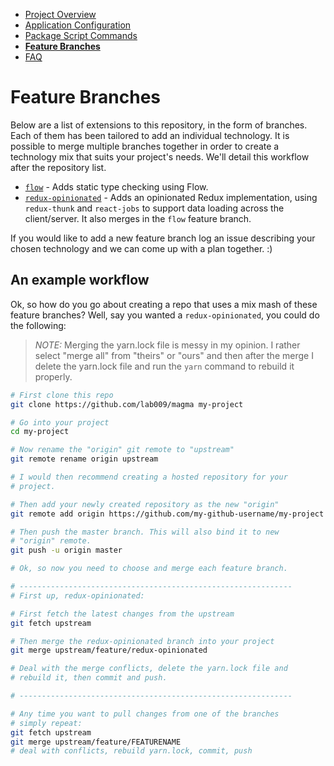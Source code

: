  - [Project Overview](/docs/PROJECT_OVERVIEW.md)
 - [Application Configuration](/docs/APPLICATION_CONFIG.md)
 - [Package Script Commands](/docs/PKG_SCRIPTS.md)
 - __[Feature Branches](/docs/FEATURE_BRANCHES.md)__
 - [FAQ](/docs/FAQ.md)

# Feature Branches

Below are a list of extensions to this repository, in the form of branches.  Each of them has been tailored to add an individual technology.  It is possible to merge multiple branches together in order to create a technology mix that suits your project's needs.  We'll detail this workflow after the repository list.

 - [`flow`](https://github.com/lab009/magma/tree/feature/flow) - Adds static type checking using Flow.
 - [`redux-opinionated`](https://github.com/lab009/magma/tree/feature/redux-opinionated) - Adds an opinionated Redux implementation, using `redux-thunk` and `react-jobs` to support data loading across the client/server.  It also merges in the `flow` feature branch.

If you would like to add a new feature branch log an issue describing your chosen technology and we can come up with a plan together. :)

## An example workflow

Ok, so how do you go about creating a repo that uses a mix mash of these feature branches? Well, say you wanted a `redux-opinionated`, you could do the following:

> _NOTE:_ Merging the yarn.lock file is messy in my opinion. I rather select "merge all" from "theirs" or "ours" and then after the merge I delete the yarn.lock file and run the `yarn` command to rebuild it properly.

```bash
# First clone this repo
git clone https://github.com/lab009/magma my-project

# Go into your project
cd my-project

# Now rename the "origin" git remote to "upstream"
git remote rename origin upstream

# I would then recommend creating a hosted repository for your
# project.

# Then add your newly created repository as the new "origin"
git remote add origin https://github.com/my-github-username/my-project

# Then push the master branch. This will also bind it to new
# "origin" remote.
git push -u origin master

# Ok, so now you need to choose and merge each feature branch.

# -------------------------------------------------------------
# First up, redux-opinionated:

# First fetch the latest changes from the upstream
git fetch upstream

# Then merge the redux-opinionated branch into your project
git merge upstream/feature/redux-opinionated

# Deal with the merge conflicts, delete the yarn.lock file and
# rebuild it, then commit and push.

# -------------------------------------------------------------

# Any time you want to pull changes from one of the branches
# simply repeat:
git fetch upstream
git merge upstream/feature/FEATURENAME
# deal with conflicts, rebuild yarn.lock, commit, push
```
